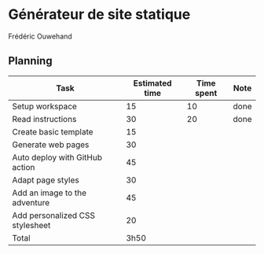 # Générateur de site statique

Frédéric Ouwehand

## Planning

| Task                            | Estimated time | Time spent | Note |
| ------------------------------- | -------------- | ---------- | ---- |
| Setup workspace                 | 15             | 10         | done |
| Read instructions               | 30             | 20         | done |
| Create basic template           | 15             |            |      |
| Generate web pages              | 30             |            |      |
| Auto deploy with GitHub action  | 45             |            |      |
| Adapt page styles               | 30             |            |      |
| Add an image to the adventure   | 45             |            |      |
| Add personalized CSS stylesheet | 20             |            |      |
| Total                           | 3h50           |            |      |
